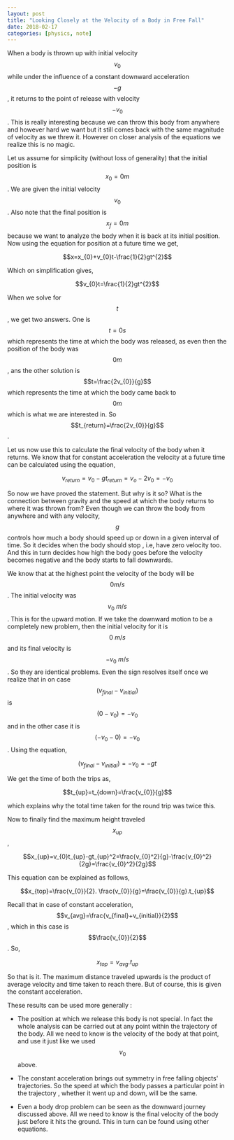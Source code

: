 ```yaml
---
layout: post
title: "Looking Closely at the Velocity of a Body in Free Fall"
date: 2018-02-17
categories: [physics, note]
---
```

When a body is thrown up with initial velocity $$v_0$$ while under the influence of a constant downward acceleration $$-g$$, it returns to the point of release with velocity $$-v_{0}$$ . This is really interesting because we can throw this body from anywhere and however hard we want but it still comes back with the same magnitude of velocity as we threw it. However on closer analysis of the equations we realize this is no magic.

  Let us assume for simplicity (without loss of generality) that the initial position is $$x_{0}=0m$$ . We are given the initial velocity $$v_{0}$$. Also note that the final position is $$x_{f}=0m$$ because we want to analyze the body when it is back at its initial position. Now using the equation for position at a future time we get,

  $$x=x_{0}+v_{0}t-\frac{1}{2}gt^{2}$$

  Which on simplification gives, 

  $$v_{0}t=\frac{1}{2}gt^{2}$$

  When we solve for $$t$$, we get two answers. One is $$t=0s$$ which represents the time at which the body was released, as even then the position of the body was $$0m$$, ans the other solution is $$t=\frac{2v_{0}}{g}$$ which represents the time at which the body came back to $$0m$$ which is what we are interested in. So $$t_{return}=\frac{2v_{0}}{g}$$.

  Let us now use this to calculate the final velocity of the body when it returns. We know that for constant acceleration the velocity at a future time can be calculated using the equation,

  $$v_{return}=v_{0}-gt_{return}=v_{o}-2v_{0}=-v_{0}$$

  So now we have proved the statement. But why is it so? What is the connection between gravity and the speed at which the body returns to where it was thrown from? Even though we can throw the body from anywhere and with any velocity, $$g$$  controls how much a body should speed up or down in a given interval of time. So it decides when the body should stop , i.e, have zero velocity too. And this in turn decides how high the body goes before the velocity becomes negative and the body starts to fall downwards. 

  We know that at the highest point the velocity of the body will be $$0m/s$$.  The initial velocity was $$v_{0}\ m/s$$. This is for the upward motion. If we take the downward motion to be a completely new problem, then the initial velocity for it is $$0\ m/s$$ and its final velocity is $$-v_{0}\ m/s$$. So they are identical problems. Even the sign resolves itself once we realize that in on case $$(v_{final} - v_{initial})$$ is $$(0 - v_{0}) = -v_{0}$$ and in the other case it is $$(-v_{0} - 0) = -v_{0}$$.  Using the equation,

  $$(v_{final} - v_{initial}) = -v_{0} = -gt$$

  We get the time of both the trips as,

  $$t_{up}=t_{down}=\frac{v_{0}}{g}$$

  which explains why the total time taken for the round trip was twice this.

  Now to finally find the maximum height traveled $$x_{up}$$,

  $$x_{up}=v_{0}t_{up}-gt_{up}^2=\frac{v_{0}^2}{g}-\frac{v_{0}^2}{2g}=\frac{v_{0}^2}{2g}$$

  This equation can be explained as follows,

  $$x_{top}=\frac{v_{0}}{2}. \frac{v_{0}}{g}=\frac{v_{0}}{g}.t_{up}$$

  Recall that in case of constant acceleration, $$v_{avg}=\frac{v_{final}+v_{initial}}{2}$$, which in this case is $$\frac{v_{0}}{2}$$. So,

  $$x_{top}=v_{avg}.t_{up}$$

  So that is it. The maximum distance traveled upwards is the product of average velocity and time taken to reach there. But of course, this is given the constant acceleration. 

  These results can be used more generally : 

  * The position at which we release this body is not special. In fact the whole analysis can be carried out at any point within the trajectory of the body. All we need to know is the velocity of the body at that point, and use it just like we used $$v_{0}$$ above. 

  * The constant acceleration brings out symmetry in free falling objects' trajectories. So the speed at which the body passes a particular point in the trajectory , whether it went up and down, will be the same.

  * Even a body drop problem can be seen as the downward journey discussed above. All we need to know is the final velocity of the body just before it hits the ground. This in turn can be found using other equations.

  ​
